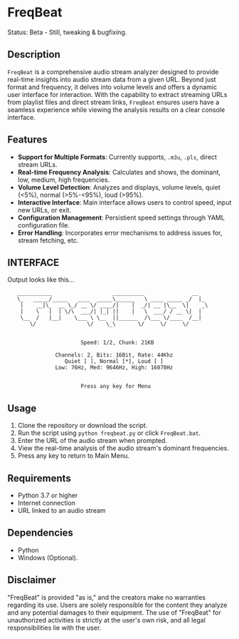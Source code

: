 # FreqBeat
Status: Beta - Still, tweaking & bugfixing.

## Description
`FreqBeat` is a comprehensive audio stream analyzer designed to provide real-time insights into audio stream data from a given URL. Beyond just format and frequency, it delves into volume levels and offers a dynamic user interface for interaction. With the capability to extract streaming URLs from playlist files and direct stream links, `FreqBeat` ensures users have a seamless experience while viewing the analysis results on a clear console interface.

## Features
- **Support for Multiple Formats**: Currently supports, `.m3u`, `.pls`, direct stream URLs.
- **Real-time Frequency Analysis**: Calculates and shows, the dominant, low, medium, high frequencies.
- **Volume Level Detection**: Analyzes and displays, volume levels, quiet (<5%), normal (>5%-<95%), loud (>95%).
- **Interactive Interface**: Main interface allows users to control speed, input new URLs, or exit.
- **Configuration Management**: Persistient speed settings through YAML configuration file.
- **Error Handling**: Incorporates error mechanisms to address issues for, stream fetching, etc.

## INTERFACE
Output looks like this...

```
   ___________                   __________               __
   \_   _____/_____   ____  _____\______   \ ____ _____ _/  |_
    |    __|\_  __ \_/ __ \/ ____/|    |  _/| __ |\__  \|    _\
    |    \   |  | \/\  ___/| |_| ||    |   \  ___/ / __ \|  |
    \__  /   |__|    \___ \ \__  ||______  /\___ \/____  /__|
       \/                \/    \_\       \/     \/     \/


                       Speed: 1/2, Chunk: 21KB

               Channels: 2, Bits: 16Bit, Rate: 44Khz
                  Quiet [ ], Normal [*], Loud [ ]
               Low: 76Hz, Med: 9646Hz, High: 16078Hz


                       Press any key for Menu

```

## Usage
1. Clone the repository or download the script.
2. Run the script using `python freqbeat.py` or click `FreqBeat.bat`.
3. Enter the URL of the audio stream when prompted.
4. View the real-time analysis of the audio stream's dominant frequencies.
5. Press any key to return to Main Menu.

## Requirements
- Python 3.7 or higher
- Internet connection
- URL linked to an audio stream

## Dependencies
- Python
- Windows (Optional).

## Disclaimer
"FreqBeat" is provided "as is," and the creators make no warranties regarding its use. Users are solely responsible for the content they analyze and any potential damages to their equipment. The use of "FreqBeat" for unauthorized activities is strictly at the user's own risk, and all legal responsibilities lie with the user.
